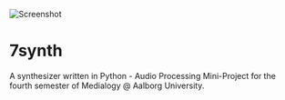 ![Screenshot](https://www.dropbox.com/s/6y0lyx7y3rwnckx/screenshot1.jpg?dl=0&raw=1)

# 7synth
A synthesizer written in Python - Audio Processing Mini-Project for the fourth semester of Medialogy @ Aalborg University.
